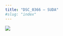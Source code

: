 ```yaml
---
title: "DSC_0366 – SUDA"
#slug: "index"
---
```


[![](/wp-content/2015/05/DSC_0366-300x201.jpg)](/wp-content/2015/05/DSC_0366.jpg)